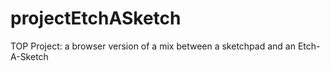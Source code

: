 # projectEtchASketch
TOP Project: a browser version of a mix between a sketchpad and an Etch-A-Sketch
